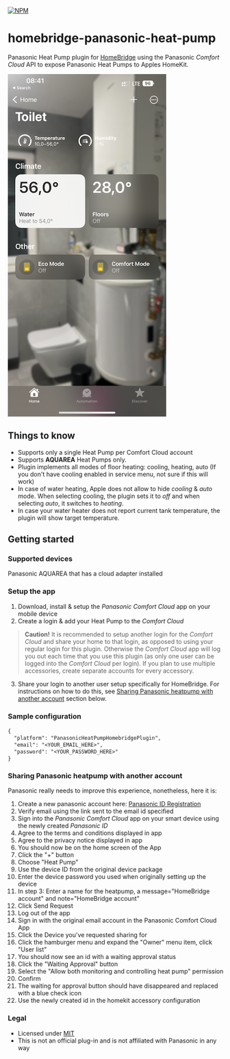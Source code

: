[![NPM](https://img.shields.io/npm/v/@hernas/homebridge-panasonic-heat-pump)](https://npmjs.org/package/@hernas/homebridge-panasonic-heat-pump)


# homebridge-panasonic-heat-pump
Panasonic Heat Pump plugin for [HomeBridge](https://github.com/nfarina/homebridge) using the Panasonic *Comfort Cloud* API to expose Panasonic Heat Pumps to Apples HomeKit.

![HomeKit Screenshot](.github/statics/homekit-1.png)

## Things to know
* Supports only a single Heat Pump per Comfort Cloud account
* Supports **AQUAREA** Heat Pumps only.
* Plugin implements all modes of floor heating: cooling, heating, auto (If you don't have cooling enabled in service menu, not sure if this will work)
* In case of water heating, Apple does not allow to hide *cooling* & *auto* mode. When selecting cooling, the plugin sets it to *off* and when selecting *auto*, it switches to *heating*.
* In case your water heater does not report current tank temperature, the plugin will show target temperature.

## Getting started

### Supported devices
Panasonic AQUAREA that has a cloud adapter installed

### Setup the app
1. Download, install & setup the *Panasonic Comfort Cloud* app on your mobile device
2. Create a login & add your Heat Pump to the *Comfort Cloud*

> **Caution!** It is recommended to setup another login for the *Comfort Cloud* and share your home to that login, as opposed to using your regular login for this plugin. Otherwise the *Comfort Cloud* app will log you out each time that you use this plugin (as only one user can be logged into the *Comfort Cloud* per login). If you plan to use multiple accessories, create separate accounts for every accessory. 

3. Share your login to another user setup specifically for HomeBridge.
   For instructions on how to do this, see [Sharing Panasonic heatpump with another account](README.md#Sharing-Panasonic-heatpump-with-another-account) section below.

### Sample configuration
```
{
  "platform": "PanasonicHeatPumpHomebridgePlugin",
  "email": "<YOUR_EMAIL_HERE>",
  "password": "<YOUR_PASSWORD_HERE>"
}
```

### Sharing Panasonic heatpump with another account
Panasonic really needs to improve this experience, nonetheless, here it is:
1. Create a new panasonic account here: [Panasonic ID Registration](https://csapl.pcpf.panasonic.com/Account/Register001?lang=en)
2. Verify email using the link sent to the email id specified
3. Sign into the *Panasonic Comfort Cloud* app on your smart device using the newly created *Panasonic ID*
4. Agree to the terms and conditions displayed in app
5. Agree to the privacy notice displayed in app
6. You should now be on the home screen of the App
7. Click the "+" button
8. Choose "Heat Pump"
9. Use the device ID from the original device package
10. Enter the device password you used when originally setting up the device
11. In step 3: Enter a name for the heatpump, a message="HomeBridge account" and note="HomeBridge account"
12. Click Send Request
13. Log out of the app
14. Sign in with the original email account in the Panasonic Comfort Cloud App
15. Click the Device you've requested sharing for
16. Click the hamburger menu and expand the "Owner" menu item, click "User list"
17. You should now see an id with a waiting approval status
18. Click the "Waiting Approval" button
19. Select the "Allow both monitoring and controlling heat pump" permission
20. Confirm
21. The waiting for approval button should have disappeared and replaced with a blue check icon
22. Use the newly created id in the homekit accessory configuration

### Legal
* Licensed under [MIT](LICENSE)
* This is not an official plug-in and is not affiliated with Panasonic in any way
